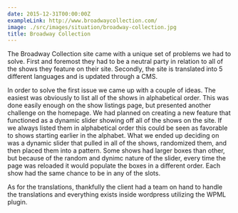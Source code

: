 ```yaml
---
date: 2015-12-31T00:00:00Z
exampleLink: http://www.broadwaycollection.com/
image: ./src/images/situation/broadway-collection.jpg
title: Broadway Collection
---
```


The Broadway Collection site came with a unique set of problems we had to solve. First and foremost they had to be a neutral party in relation to all of the shows they feature on their site. Secondly, the site is translated into 5 different languages and is updated through a CMS.

In order to solve the first issue we came up with a couple of ideas. The easiest was obviously to list all of the shows in alphabetical order. This was done easily enough on the show listings page, but presented another challenge on the homepage. We had planned on creating a new feature that functioned as a dynamic slider showing off all of the shows on the site. If we always listed them in alphabetical order this could be seen as favorable to shows starting earlier in the alphabet. What we ended up deciding on was a dynamic slider that pulled in all of the shows, randomized them, and then placed them into a pattern. Some shows had larger boxes than other, but because of the random and dynimc nature of the slider, every time the page was reloaded it would populate the boxes in a different order. Each show had the same chance to be in any of the slots.

As for the translations, thankfully the client had a team on hand to handle the translations and everything exists inside wordpress utilizing the WPML plugin.